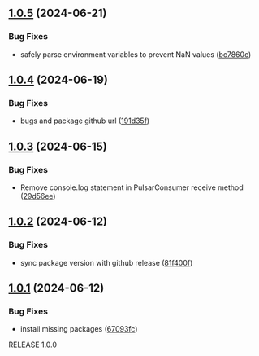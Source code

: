 ## [1.0.5](https://github.com/streamware/nestjs-pulsar/compare/v1.0.4...v1.0.5) (2024-06-21)


### Bug Fixes

* safely parse environment variables to prevent NaN values ([bc7860c](https://github.com/streamware/nestjs-pulsar/commit/bc7860c6f821f1363c7eed2affb9268c36b7e066))

## [1.0.4](https://github.com/streamware/nestjs-pulsar/compare/v1.0.3...v1.0.4) (2024-06-19)


### Bug Fixes

* bugs and package github url ([191d35f](https://github.com/streamware/nestjs-pulsar/commit/191d35f7cb556b5527a0757ffcc0a502c9c4fe5c))

## [1.0.3](https://github.com/streamware/nestjs-pulsar/compare/v1.0.2...v1.0.3) (2024-06-15)


### Bug Fixes

* Remove console.log statement in PulsarConsumer receive method ([29d56ee](https://github.com/streamware/nestjs-pulsar/commit/29d56ee2e6613851f7a1e9cf00c43c3df6d1939e))

## [1.0.2](https://github.com/streamware/nestjs-pulsar/compare/v1.0.1...v1.0.2) (2024-06-12)


### Bug Fixes

* sync package version with github release ([81f400f](https://github.com/streamware/nestjs-pulsar/commit/81f400fc5b51477a0bb5caae724340c38e30cec3))

## [1.0.1](https://github.com/streamware/nestjs-pulsar/compare/v1.0.0...v1.0.1) (2024-06-12)


### Bug Fixes

* install missing packages ([67093fc](https://github.com/streamware/nestjs-pulsar/commit/67093fced51d9beea911c55c782143c9f9bf49dc))

RELEASE 1.0.0
